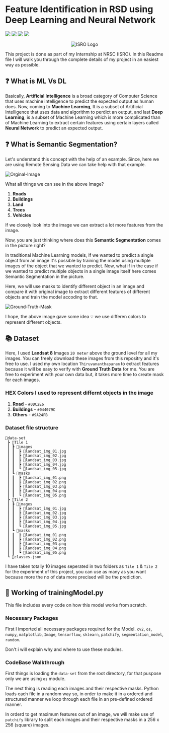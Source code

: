 # Feature Identification in RSD using Deep Learning and Neural Network

<p text-align="left">
    <a href="https://github.com/akhil-s-kumar/NRSC-Project-Feature-Identification-in-Remote-Sensing-Data-Using-Neural-Network-Model/issues" alt="Issues">
        <img src="https://img.shields.io/github/issues/akhil-s-kumar/NRSC-Project-Feature-Identification-in-Remote-Sensing-Data-Using-Neural-Network-Model" /></a>
    <a href="https://github.com/akhil-s-kumar/NRSC-Project-Feature-Identification-in-Remote-Sensing-Data-Using-Neural-Network-Model/pulls" alt="Pull Requests">
        <img src="https://img.shields.io/github/issues-pr/akhil-s-kumar/NRSC-Project-Feature-Identification-in-Remote-Sensing-Data-Using-Neural-Network-Model" /></a>
    <a href="https://github.com/akhil-s-kumar/NRSC-Project-Feature-Identification-in-Remote-Sensing-Data-Using-Neural-Network-Model/network/members" alt="Forks">
        <img src="https://img.shields.io/github/forks/akhil-s-kumar/NRSC-Project-Feature-Identification-in-Remote-Sensing-Data-Using-Neural-Network-Model" /></a>
    <a href="https://github.com/akhil-s-kumar/NRSC-Project-Feature-Identification-in-Remote-Sensing-Data-Using-Neural-Network-Model/stargazers" alt="Stars">
        <img src="https://img.shields.io/github/stars/akhil-s-kumar/NRSC-Project-Feature-Identification-in-Remote-Sensing-Data-Using-Neural-Network-Model" /></a>
</p>

<p align="center">
  <img src="https://raw.githubusercontent.com/akhil-s-kumar/NRSC-Project-Feature-Identification-in-Remote-Sensing-Data-Using-Neural-Network-Model/main/assets/ISRO_Logo.png" alt="ISRO Logo">
</p>

This project is done as part of my Internship at NRSC (ISRO). In this Readme file I will walk you through the complete details of my project in an easiest way as possible.

## :question: What is ML Vs DL

Basically, **Artificial Intelligence** is a broad category of Computer Science that uses machine intelligence to predict the expected output as human does. Now, coming to **Machine Learning**, It is a subset of Artificial Intelligence that uses data and algorithm to perdict an output, and last **Deep Learning**, is a subset of Machine Learning which is more complicated than of Machine Learning to extract certain features using certain layers called **Neural Network** to predict an expected output.

## :question: What is Semantic Segmentation?

Let's understand this concept with the help of an example. Since, here we are using Remote Sensing Data we can take help with that example.

![Orginal-Image](https://github.com/akhil-s-kumar/NRSC-Project-Feature-Identification-in-Remote-Sensing-Data-Using-Neural-Network-Model/blob/main/data-set/Tile%201/images/landsat_img_01.jpg?raw=true)

What all things we can see in the above Image?

1. **Roads**
2. **Buildings**
3. **Land**
4. **Trees**
5. **Vehicles**

If we closely look into the image we can extract a lot more features from the image.

Now, you are just thinking where does this **Semantic Segmentation** comes in the picture right?

In traditional Machine Learning models, If we wanted to predict a single object from an image it's possible by training the model using multiple images of the object that we wanted to predict. Now, what if in the case if we wanted to predict multiple objects in a single image itself here comes Semantic Segmentation in the picture.

Here, we will use masks to identify different object in an image and compare it with original image to extract different features of different objects and train the model accoding to that.

![Ground-Truth-Mask](https://github.com/akhil-s-kumar/NRSC-Project-Feature-Identification-in-Remote-Sensing-Data-Using-Neural-Network-Model/blob/main/data-set/Tile%201/masks/landsat_img_01.png?raw=true)

I hope, the above image gave some idea :bulb: we use differen colors to represent different objects.

## :books: Dataset

Here, I used **Landsat 8** Images `20 meter` above the ground level for all my images. You can freely download these images from this repositry and it's free to use. I used my own location `Thiruvananthapuram` to extract features because it will be easy to verify with **Ground Truth Data** for me. You are free to experiment with your own data but, it takes more time to create mask for each images.

### HEX Colors I used to represent differnt objects in the image

1. **Road** - `#0DC2E6`
1. **Buildings** - `#044079C`
1. **Others** - `#9A24FB`

### Dataset file structure

```
📂data-set
 ┣ 📂Tile 1
 ┃ ┣ 📂images
 ┃ ┃  ┣ 📜landsat_img_01.jpg
 ┃ ┃  ┣ 📜landsat_img_02.jpg
 ┃ ┃  ┣ 📜landsat_img_03.jpg
 ┃ ┃  ┣ 📜landsat_img_04.jpg
 ┃ ┃  ┗ 📜landsat_img_05.jpg
 ┃ ┗ 📂masks
 ┃ ┃  ┣ 📜landsat_img_01.png
 ┃ ┃  ┣ 📜landsat_img_02.png
 ┃ ┃  ┣ 📜landsat_img_03.png
 ┃ ┃  ┣ 📜landsat_img_04.png
 ┃ ┃  ┗ 📜landsat_img_05.png
 ┣ 📂Tile 2
 ┃ ┣ 📂images
 ┃ ┃  ┣ 📜landsat_img_01.jpg
 ┃ ┃  ┣ 📜landsat_img_02.jpg
 ┃ ┃  ┣ 📜landsat_img_03.jpg
 ┃ ┃  ┣ 📜landsat_img_04.jpg
 ┃ ┃  ┗ 📜landsat_img_05.jpg
 ┃ ┗ 📂masks
 ┃ ┃  ┣ 📜landsat_img_01.png
 ┃ ┃  ┣ 📜landsat_img_02.png
 ┃ ┃  ┣ 📜landsat_img_03.png
 ┃ ┃  ┣ 📜landsat_img_04.png
 ┃ ┃  ┗ 📜landsat_img_05.png
 ┗ 📜classes.json
```

I have taken totally 10 images seperated in two folders as `Tile 1` & `Tile 2` for the experiment of this project, you can use as many as you want because more the no of data more precised will be the prediction.

## :rocket: Working of trainingModel.py

This file includes every code on how this model works from scratch.

### Necessary Packages

First I imported all necessary packages required for the Model. `cv2`, `os`, `numpy`, `matplotlib`, `Image`, `tensorflow`, `sklearn`, `patchify`, `segmentation_model`, `random`.

Don't i will explain why and where to use these modules.

### CodeBase Walkthrough

First things is loading the `data-set` from the root directory, for that puspose only we are using `os` module.

The next thing is reading each images and their respective masks. Python loads each file in a random way so, in order to make it in a ordered and structured manner we loop through each file in an pre-defined ordered manner. 

In orderd to get maximum features out of an image, we will make use of `patchify` library to split each images and their respective masks in a 256 x 256 (square) images.

